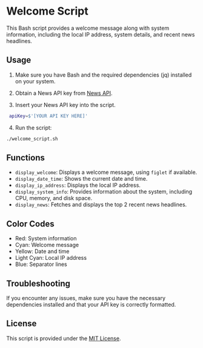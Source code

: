 
# Welcome Script

This Bash script provides a welcome message along with system information, including the local IP address, system details, and recent news headlines.

## Usage

1. Make sure you have Bash and the required dependencies (jq) installed on your system.

2. Obtain a News API key from [News API](https://newsapi.org/).

3. Insert your News API key into the script.

```bash
 apiKey=$'[YOUR API KEY HERE]'
```

4. Run the script:

```bash
./welcome_script.sh
```

## Functions

- `display_welcome`: Displays a welcome message, using `figlet` if available.
- `display_date_time`: Shows the current date and time.
- `display_ip_address`: Displays the local IP address.
- `display_system_info`: Provides information about the system, including CPU, memory, and disk space.
- `display_news`: Fetches and displays the top 2 recent news headlines.

## Color Codes

- Red: System information
- Cyan: Welcome message
- Yellow: Date and time
- Light Cyan: Local IP address
- Blue: Separator lines

## Troubleshooting

If you encounter any issues, make sure you have the necessary dependencies installed and that your API key is correctly formatted.

## License

This script is provided under the [MIT License](LICENSE).
